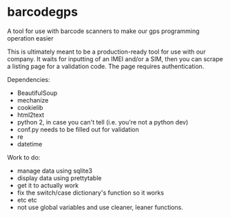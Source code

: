 barcodegps
==========

A tool for use with barcode scanners to make our gps programming operation easier

This is ultimately meant to be a production-ready tool for use with our company.
It waits for inputting of an IMEI and/or a SIM, then you can scrape a listing page for a validation code. The page requires authentication.

Dependencies:
* BeautifulSoup
* mechanize
* cookielib
* html2text
* python 2, in case you can't tell (i.e. you're not a python dev)
* conf.py needs to be filled out for validation
* re
* datetime

Work to do:
* manage data using sqlite3
* display data using prettytable
* get it to actually work
* fix the switch/case dictionary's function so it works
* etc etc
* not use global variables and use cleaner, leaner functions.
